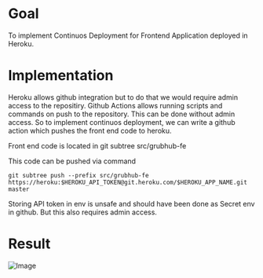 # Goal
To implement Continuos Deployment for Frontend Application deployed in Heroku.

# Implementation
Heroku allows github integration but to do that we would require admin access to the repositiry. 
Github Actions allows running scripts and commands on push to the repository. This can be done without admin access.
So to implement continuos deployment, we can write a github action which pushes the front end code to heroku.

Front end code is located in git subtree src/grubhub-fe

This code can be pushed via command
````
git subtree push --prefix src/grubhub-fe https://heroku:$HEROKU_API_TOKEN@git.heroku.com/$HEROKU_APP_NAME.git master
````
Storing API token in env is unsafe and should have been done as Secret env in github. But this also requires admin access.

# Result
![Image](https://github.com/nguyensjsu/fa19-281-team-rocket/blob/master/journal/CI_CD.jpg)
